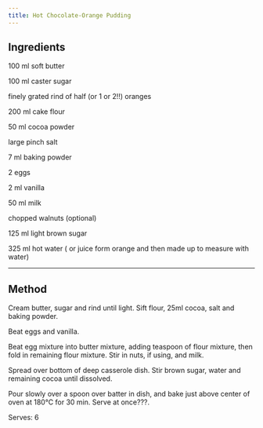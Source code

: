 ```yaml
---
title: Hot Chocolate-Orange Pudding
---
```

## Ingredients

100 ml soft butter

100 ml caster sugar

finely grated rind of half (or 1 or 2!!) oranges

200 ml cake flour

50 ml cocoa powder

large pinch salt

7 ml baking powder

2 eggs

2 ml vanilla

50 ml milk

chopped walnuts (optional)

125 ml light brown sugar

325 ml hot water ( or juice form orange and then made up to measure with water)

---
## Method
Cream butter, sugar and rind until light.
Sift flour, 25ml cocoa, salt and baking powder.

Beat eggs and vanilla.

Beat egg mixture into butter mixture, adding teaspoon of flour mixture, then fold in remaining flour mixture.
Stir in nuts, if using, and milk.

Spread over bottom of deep casserole dish.
Stir brown sugar, water and remaining cocoa until dissolved.

Pour slowly over a spoon over batter in dish, and bake just above center of oven at 180℃ for 30 min.
Serve at once???.

Serves: 6
